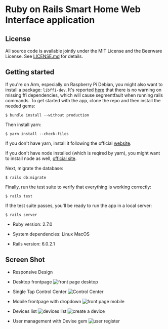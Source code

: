 # Ruby on Rails Smart Home Web Interface application

## License

All source code is available jointly under the MIT License and the Beerware License. See
[LICENSE.md](LICENSE.md) for details.

## Getting started


If you're on Arm, especially on Raspberry Pi Debian, you might also want to install a package: `libffi-dev`. It's reported [here](https://github.com/ffi/ffi/issues/697) that there is no warning on missing ffi dependencies, which will cause segmentfault when running rails commands.
To get started with the app, clone the repo and then install the needed gems:


```
$ bundle install --without production
```

Then install yarn:
```
$ yarn install --check-files
```
If you don't have yarn, install it following the official [website](https://yarnpkg.com/lang/en/docs/install/#mac-stable).

If you don't have node installed (which is reqired by yarn), you might want to install node as well, [official site](https://nodejs.org/en/download/current/).


Next, migrate the database:

```
$ rails db:migrate
```

Finally, run the test suite to verify that everything is working correctly:

```
$ rails test
```

If the test suite passes, you'll be ready to run the app in a local server:

```
$ rails server
```



* Ruby version: 2.7.0

* System dependencies: Linux MacOS

* Rails version: 6.0.2.1

## Screen Shot

* Responsive Design
* Desktop frontpage
![front page desktop](https://user-images.githubusercontent.com/10386624/72062149-2a47d500-3312-11ea-8a5d-7e945eb329ab.png)

* Single Tap Control Center
![Control Center](https://user-images.githubusercontent.com/10386624/72143610-f633e900-33d1-11ea-9f78-dcc9a9a11c4c.png)

* Mobile frontpage with dropdown
![front page mobile](https://user-images.githubusercontent.com/10386624/72062151-2a47d500-3312-11ea-81da-b3c62cfd4fe0.png)

* Devices list
![devices list](https://user-images.githubusercontent.com/10386624/72062152-2ae06b80-3312-11ea-99ae-866c7f138f15.png)
![create a device](https://user-images.githubusercontent.com/10386624/72062153-2ae06b80-3312-11ea-940e-447b78c7e59e.png)

* User management with Devise gem
![user register](https://user-images.githubusercontent.com/10386624/72062154-2ae06b80-3312-11ea-93a6-35242036f91e.png)
